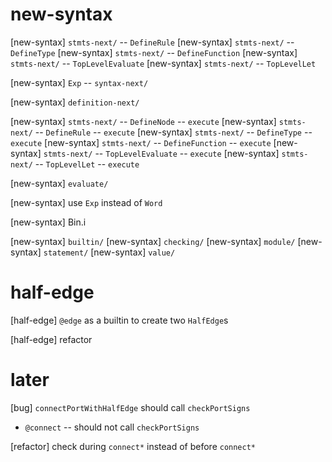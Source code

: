 # new-syntax

[new-syntax] `stmts-next/` -- `DefineRule`
[new-syntax] `stmts-next/` -- `DefineType`
[new-syntax] `stmts-next/` -- `DefineFunction`
[new-syntax] `stmts-next/` -- `TopLevelEvaluate`
[new-syntax] `stmts-next/` -- `TopLevelLet`

[new-syntax] `Exp` -- `syntax-next/`

[new-syntax] `definition-next/`

[new-syntax] `stmts-next/` -- `DefineNode` -- `execute`
[new-syntax] `stmts-next/` -- `DefineRule` -- `execute`
[new-syntax] `stmts-next/` -- `DefineType` -- `execute`
[new-syntax] `stmts-next/` -- `DefineFunction` -- `execute`
[new-syntax] `stmts-next/` -- `TopLevelEvaluate` -- `execute`
[new-syntax] `stmts-next/` -- `TopLevelLet` -- `execute`

[new-syntax] `evaluate/`

[new-syntax] use `Exp` instead of `Word`

[new-syntax] Bin.i

[new-syntax] `builtin/`
[new-syntax] `checking/`
[new-syntax] `module/`
[new-syntax] `statement/`
[new-syntax] `value/`

# half-edge

[half-edge] `@edge` as a builtin to create two `HalfEdge`s

[half-edge] refactor

# later

[bug] `connectPortWithHalfEdge` should call `checkPortSigns`

- `@connect` -- should not call `checkPortSigns`

[refactor] check during `connect*` instead of before `connect*`
